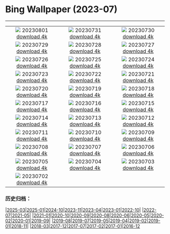 # Bing Wallpaper (2023-07)
**************
| | | |
| :----: | :----: | :----: |
| ![](https://www.bing.com/th?id=OHR.DenaliClimber_EN-GB1414013985_1920x1080.jpg) 20230801 [download 4k](https://www.bing.com/th?id=OHR.DenaliClimber_EN-GB1414013985_UHD.jpg) | ![](https://www.bing.com/th?id=OHR.RockHouse_EN-GB7594374263_1920x1080.jpg) 20230731 [download 4k](https://www.bing.com/th?id=OHR.RockHouse_EN-GB7594374263_UHD.jpg) | ![](https://www.bing.com/th?id=OHR.PalouseHills_EN-GB6935137102_1920x1080.jpg) 20230730 [download 4k](https://www.bing.com/th?id=OHR.PalouseHills_EN-GB6935137102_UHD.jpg) |
| ![](https://www.bing.com/th?id=OHR.TigerIndia_EN-GB6492286404_1920x1080.jpg) 20230729 [download 4k](https://www.bing.com/th?id=OHR.TigerIndia_EN-GB6492286404_UHD.jpg) | ![](https://www.bing.com/th?id=OHR.SanBlasIslands_EN-GB5570555244_1920x1080.jpg) 20230728 [download 4k](https://www.bing.com/th?id=OHR.SanBlasIslands_EN-GB5570555244_UHD.jpg) | ![](https://www.bing.com/th?id=OHR.ParisLouvre_EN-GB6867376539_1920x1080.jpg) 20230727 [download 4k](https://www.bing.com/th?id=OHR.ParisLouvre_EN-GB6867376539_UHD.jpg) |
| ![](https://www.bing.com/th?id=OHR.OlympicPark_EN-GB3430975053_1920x1080.jpg) 20230726 [download 4k](https://www.bing.com/th?id=OHR.OlympicPark_EN-GB3430975053_UHD.jpg) | ![](https://www.bing.com/th?id=OHR.LasLagunas_EN-GB0705662215_1920x1080.jpg) 20230725 [download 4k](https://www.bing.com/th?id=OHR.LasLagunas_EN-GB0705662215_UHD.jpg) | ![](https://www.bing.com/th?id=OHR.ZebraCousins_EN-GB9257719327_1920x1080.jpg) 20230724 [download 4k](https://www.bing.com/th?id=OHR.ZebraCousins_EN-GB9257719327_UHD.jpg) |
| ![](https://www.bing.com/th?id=OHR.TeaEstate_EN-GB8869612351_1920x1080.jpg) 20230723 [download 4k](https://www.bing.com/th?id=OHR.TeaEstate_EN-GB8869612351_UHD.jpg) | ![](https://www.bing.com/th?id=OHR.HammockDay_EN-GB8668654444_1920x1080.jpg) 20230722 [download 4k](https://www.bing.com/th?id=OHR.HammockDay_EN-GB8668654444_UHD.jpg) | ![](https://www.bing.com/th?id=OHR.BridgeNorway_EN-GB8287345307_1920x1080.jpg) 20230721 [download 4k](https://www.bing.com/th?id=OHR.BridgeNorway_EN-GB8287345307_UHD.jpg) |
| ![](https://www.bing.com/th?id=OHR.MoonDayArtemis_EN-GB7995664444_1920x1080.jpg) 20230720 [download 4k](https://www.bing.com/th?id=OHR.MoonDayArtemis_EN-GB7995664444_UHD.jpg) | ![](https://www.bing.com/th?id=OHR.CrescentLake_EN-GB7735186895_1920x1080.jpg) 20230719 [download 4k](https://www.bing.com/th?id=OHR.CrescentLake_EN-GB7735186895_UHD.jpg) | ![](https://www.bing.com/th?id=OHR.BucerosBicornis_EN-GB7335908659_1920x1080.jpg) 20230718 [download 4k](https://www.bing.com/th?id=OHR.BucerosBicornis_EN-GB7335908659_UHD.jpg) |
| ![](https://www.bing.com/th?id=OHR.CavanCastle_EN-GB6074228510_1920x1080.jpg) 20230717 [download 4k](https://www.bing.com/th?id=OHR.CavanCastle_EN-GB6074228510_UHD.jpg) | ![](https://www.bing.com/th?id=OHR.BearHoleBrook_EN-GB5612823763_1920x1080.jpg) 20230716 [download 4k](https://www.bing.com/th?id=OHR.BearHoleBrook_EN-GB5612823763_UHD.jpg) | ![](https://www.bing.com/th?id=OHR.CastelmazzanoSunrise_EN-GB5103184672_1920x1080.jpg) 20230715 [download 4k](https://www.bing.com/th?id=OHR.CastelmazzanoSunrise_EN-GB5103184672_UHD.jpg) |
| ![](https://www.bing.com/th?id=OHR.BlacktipSharks_EN-GB3965002703_1920x1080.jpg) 20230714 [download 4k](https://www.bing.com/th?id=OHR.BlacktipSharks_EN-GB3965002703_UHD.jpg) | ![](https://www.bing.com/th?id=OHR.ZhangyeGeopark_EN-GB3558371059_1920x1080.jpg) 20230713 [download 4k](https://www.bing.com/th?id=OHR.ZhangyeGeopark_EN-GB3558371059_UHD.jpg) | ![](https://www.bing.com/th?id=OHR.NakupendaBeach_EN-GB3504823444_1920x1080.jpg) 20230712 [download 4k](https://www.bing.com/th?id=OHR.NakupendaBeach_EN-GB3504823444_UHD.jpg) |
| ![](https://www.bing.com/th?id=OHR.WorldPopDay_EN-GB3438147607_1920x1080.jpg) 20230711 [download 4k](https://www.bing.com/th?id=OHR.WorldPopDay_EN-GB3438147607_UHD.jpg) | ![](https://www.bing.com/th?id=OHR.SomersetLavender_EN-GB4406056307_1920x1080.jpg) 20230710 [download 4k](https://www.bing.com/th?id=OHR.SomersetLavender_EN-GB4406056307_UHD.jpg) | ![](https://www.bing.com/th?id=OHR.MoselleRiver_EN-GB3282583215_1920x1080.jpg) 20230709 [download 4k](https://www.bing.com/th?id=OHR.MoselleRiver_EN-GB3282583215_UHD.jpg) |
| ![](https://www.bing.com/th?id=OHR.CooperChapel_EN-GB3223333366_1920x1080.jpg) 20230708 [download 4k](https://www.bing.com/th?id=OHR.CooperChapel_EN-GB3223333366_UHD.jpg) | ![](https://www.bing.com/th?id=OHR.CocoaPods_EN-GB3162755860_1920x1080.jpg) 20230707 [download 4k](https://www.bing.com/th?id=OHR.CocoaPods_EN-GB3162755860_UHD.jpg) | ![](https://www.bing.com/th?id=OHR.KissingPenguins_EN-GB3095500691_1920x1080.jpg) 20230706 [download 4k](https://www.bing.com/th?id=OHR.KissingPenguins_EN-GB3095500691_UHD.jpg) |
| ![](https://www.bing.com/th?id=OHR.CorfuBeach_EN-GB3021537336_1920x1080.jpg) 20230705 [download 4k](https://www.bing.com/th?id=OHR.CorfuBeach_EN-GB3021537336_UHD.jpg) | ![](https://www.bing.com/th?id=OHR.GrasslandsNationalParkSaskachewan_EN-GB2961538655_1920x1080.jpg) 20230704 [download 4k](https://www.bing.com/th?id=OHR.GrasslandsNationalParkSaskachewan_EN-GB2961538655_UHD.jpg) | ![](https://www.bing.com/th?id=OHR.Wimbledon_EN-GB2899114060_1920x1080.jpg) 20230703 [download 4k](https://www.bing.com/th?id=OHR.Wimbledon_EN-GB2899114060_UHD.jpg) |
| ![](https://www.bing.com/th?id=OHR.HalfwayBoats_EN-GB2866827460_1920x1080.jpg) 20230702 [download 4k](https://www.bing.com/th?id=OHR.HalfwayBoats_EN-GB2866827460_UHD.jpg) |  |  |

### 历史归档：

|[2025-03](bing/2025-03/2025-03.md)|[2025-01](bing/2025-01/2025-01.md)|[2024-10](bing/2024-10/2024-10.md)|[2023-11](bing/2023-11/2023-11.md)|[2023-04](bing/2023-04/2023-04.md)|[2023-01](bing/2023-01/2023-01.md)|[2022-10](bing/2022-10/2022-10.md)|
|[2022-07](bing/2022-07/2022-07.md)|[2021-05](bing/2021-05/2021-05.md)|
|[2021-01](bing/2021-01/2021-01.md)|[2020-10](bing/2020-10/2020-10.md)|[2020-09](bing/2020-09/2020-09.md)|[2020-08](bing/2020-08/2020-08.md)|[2020-06](bing/2020-06/2020-06.md)|[2020-05](bing/2020-05/2020-05.md)|[2020-02](bing/2020-02/2020-02.md)|[2020-01](bing/2020-01/2020-01.md)|[2019-09](bing/2019-09/2019-09.md)|
|[2019-08](bing/2019-08/2019-08.md)|[2019-07](bing/2019-07/2019-07.md)|[2019-05](bing/2019-05/2019-05.md)|[2019-04](bing/2019-04/2019-04.md)|[2019-02](bing/2019-02/2019-02.md)|[2019-01](bing/2019-01/2019-01.md)|[2018-11](bing/2018-11/2018-11.md)|
|[2018-03](bing/2018-03/2018-03.md)|[2017-12](bing/2017-12/2017-12.md)|[2017-07](bing/2017-07/2017-07.md)|[2017-02](bing/2017-02/2017-02.md)|[2017-01](bing/2017-01/2017-01.md)|[2016-12](bing/2016-12/2016-12.md)